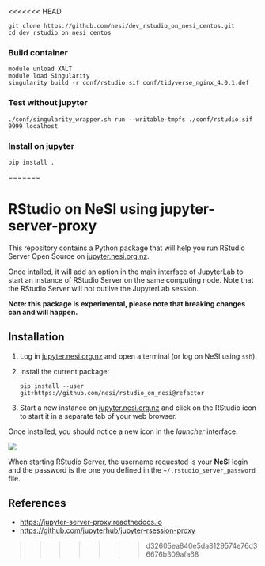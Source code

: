 <<<<<<< HEAD
```
git clone https://github.com/nesi/dev_rstudio_on_nesi_centos.git
cd dev_rstudio_on_nesi_centos
```

### Build container

```
module unload XALT
module load Singularity
singularity build -r conf/rstudio.sif conf/tidyverse_nginx_4.0.1.def
```
 
### Test without jupyter

```
./conf/singularity_wrapper.sh run --writable-tmpfs ./conf/rstudio.sif 9999 localhost
```

### Install on jupyter

```
pip install .
```
=======
# RStudio on NeSI using jupyter-server-proxy

This repository contains a Python package that will help you run RStudio Server Open Source on [jupyter.nesi.org.nz](https://jupyter.nesi.org.nz).

Once intalled, it will add an option in the main interface of JupyterLab to start an instance of RStudio Server on the same computing node.
Note that the RStudio Server will not outlive the JupyterLab session.

**Note: this package is experimental, please note that breaking changes can and will happen.**


## Installation

1. Log in [jupyter.nesi.org.nz](https://jupyter.nesi.org.nz) and open a terminal (or log on NeSI using `ssh`).

2. Install the current package:
   ```
   pip install --user git+https://github.com/nesi/rstudio_on_nesi@refactor
   ```

3. Start a new instance on [jupyter.nesi.org.nz](https://jupyter.nesi.org.nz) and click on the RStudio icon to start it in a separate tab of your web browser.

Once installed, you should notice a new icon in the *launcher* interface.

![](launcher.png)

When starting RStudio Server, the username requested is your **NeSI** login and the password is the one you defined in the `~/.rstudio_server_password` file.


## References

- https://jupyter-server-proxy.readthedocs.io
- https://github.com/jupyterhub/jupyter-rsession-proxy
>>>>>>> d32605ea840e5da8129574e76d36676b309afa68
